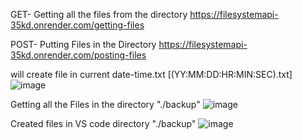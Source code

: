 GET- Getting all the files from the directory
https://filesystemapi-35kd.onrender.com/getting-files

POST- Putting Files in the Directory
https://filesystemapi-35kd.onrender.com/posting-files


will create file in current date-time.txt    [(YY:MM:DD:HR:MIN:SEC).txt]
![image](https://github.com/NamagiriLakshmiMVL/FILESYSTEMAPI/assets/144921147/65fb986d-b099-4d62-bf61-282510c6645b)

Getting all the Files in the directory "./backup"
![image](https://github.com/NamagiriLakshmiMVL/FILESYSTEMAPI/assets/144921147/865b9ac9-ac46-4abb-ad08-b3a53b09b857)

Created files in VS code directory "./backup"
![image](https://github.com/NamagiriLakshmiMVL/FILESYSTEMAPI/assets/144921147/58fcddd5-50ec-42fb-8ce7-021e145ec8d1)


